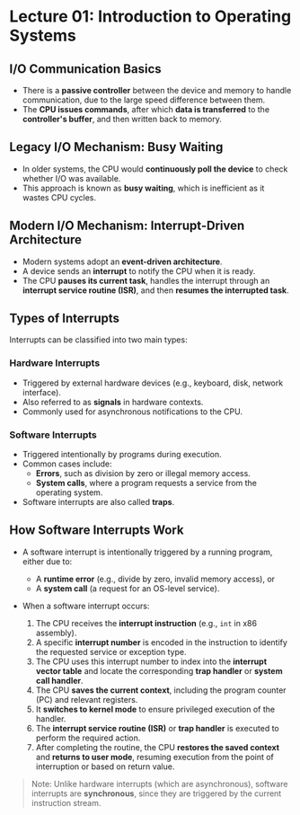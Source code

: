 # Lecture 01: Introduction to Operating Systems

## I/O Communication Basics

- There is a **passive controller** between the device and memory to handle communication, due to the large speed difference between them.
- The **CPU issues commands**, after which **data is transferred** to the **controller's buffer**, and then written back to memory.

## Legacy I/O Mechanism: Busy Waiting

- In older systems, the CPU would **continuously poll the device** to check whether I/O was available.
- This approach is known as **busy waiting**, which is inefficient as it wastes CPU cycles.

## Modern I/O Mechanism: Interrupt-Driven Architecture

- Modern systems adopt an **event-driven architecture**.
- A device sends an **interrupt** to notify the CPU when it is ready.
- The CPU **pauses its current task**, handles the interrupt through an **interrupt service routine (ISR)**, and then **resumes the interrupted task**.

## Types of Interrupts

Interrupts can be classified into two main types:

### Hardware Interrupts

- Triggered by external hardware devices (e.g., keyboard, disk, network interface).
- Also referred to as **signals** in hardware contexts.
- Commonly used for asynchronous notifications to the CPU.

### Software Interrupts

- Triggered intentionally by programs during execution.
- Common cases include:
  - **Errors**, such as division by zero or illegal memory access.
  - **System calls**, where a program requests a service from the operating system.
- Software interrupts are also called **traps**.

## How Software Interrupts Work

- A software interrupt is intentionally triggered by a running program, either due to:
  - A **runtime error** (e.g., divide by zero, invalid memory access), or
  - A **system call** (a request for an OS-level service).

- When a software interrupt occurs:
  1. The CPU receives the **interrupt instruction** (e.g., `int` in x86 assembly).
  2. A specific **interrupt number** is encoded in the instruction to identify the requested service or exception type.
  3. The CPU uses this interrupt number to index into the **interrupt vector table** and locate the corresponding **trap handler** or **system call handler**.
  4. The CPU **saves the current context**, including the program counter (PC) and relevant registers.
  5. It **switches to kernel mode** to ensure privileged execution of the handler.
  6. The **interrupt service routine (ISR)** or **trap handler** is executed to perform the required action.
  7. After completing the routine, the CPU **restores the saved context** and **returns to user mode**, resuming execution from the point of interruption or based on return value.

> Note: Unlike hardware interrupts (which are asynchronous), software interrupts are **synchronous**, since they are triggered by the current instruction stream.
